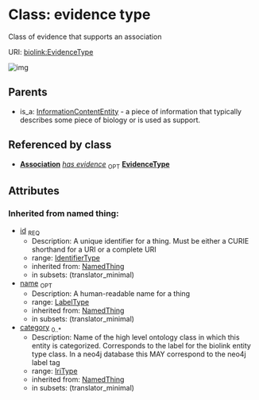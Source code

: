 # Class: evidence type


Class of evidence that supports an association

URI: [biolink:EvidenceType](https://w3id.org/biolink/vocab/EvidenceType)

![img](http://yuml.me/diagram/nofunky;dir:TB/class/\[InformationContentEntity]^-\[EvidenceType|id(i):identifier_type;name(i):label_type%20%3F;category(i):iri_type%20*])
## Parents

 *  is_a: [InformationContentEntity](InformationContentEntity.md) - a piece of information that typically describes some piece of biology or is used as support.
## Referenced by class

 *  **[Association](Association.md)** *[has evidence](has_evidence.md)*  <sub>OPT</sub>  **[EvidenceType](EvidenceType.md)**
## Attributes

### Inherited from named thing:

 * [id](id.md)  <sub>REQ</sub>
    * Description: A unique identifier for a thing. Must be either a CURIE shorthand for a URI or a complete URI
    * range: [IdentifierType](IdentifierType.md)
    * inherited from: [NamedThing](NamedThing.md)
    * in subsets: (translator_minimal)
 * [name](name.md)  <sub>OPT</sub>
    * Description: A human-readable name for a thing
    * range: [LabelType](LabelType.md)
    * inherited from: [NamedThing](NamedThing.md)
    * in subsets: (translator_minimal)
 * [category](category.md)  <sub>0..*</sub>
    * Description: Name of the high level ontology class in which this entity is categorized. Corresponds to the label for the biolink entity type class. In a neo4j database this MAY correspond to the neo4j label tag
    * range: [IriType](IriType.md)
    * inherited from: [NamedThing](NamedThing.md)
    * in subsets: (translator_minimal)
